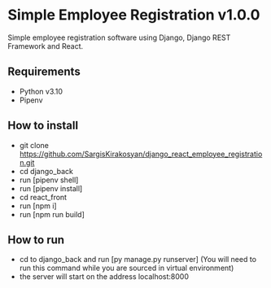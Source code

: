 # Simple Employee Registration v1.0.0
Simple employee registration software using Django, Django REST Framework and React.

## Requirements
* Python v3.10
* Pipenv

## How to install
* git clone https://github.com/SargisKirakosyan/django_react_employee_registration.git
* cd django_back
* run [pipenv shell]
* run [pipenv install]
* cd react_front
* run [npm i]
* run [npm run build]

## How to run
* cd to django_back and run [py manage.py runserver] (You will need to run this command while you are sourced in virtual environment)
* the server will start on the address localhost:8000
